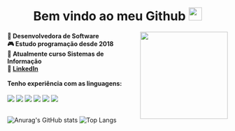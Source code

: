 <h1 align=center> Bem vindo ao meu Github <img src="https://i.pinimg.com/originals/8e/08/b9/8e08b9961b83aa4228c6ede7f4607287.gif" height="30px"> </h1> 

<img align=right src="https://i.pinimg.com/originals/28/0a/05/280a05c05fa4cd05717a9256d661f425.gif" height="200px">
  
  <h4>
      🚀 Desenvolvedora de Software <br>
      🎮 Estudo programação desde 2018 <br>
      📓 Atualmente curso Sistemas de Informação <br>
      🔗 <a href="https://www.linkedin.com/in/evellyn-dornelas-de-freitas-8339b0253/"> LinkedIn </a> <br><br>
      Tenho experiência com as linguagens:
  </h4>
  
  <p align="left">
    <img src="https://img.shields.io/badge/html5%20-%23E34F26.svg?&style=for-the-badge&logo=html5&logoColor=white"/> 
    <img src="https://img.shields.io/badge/css3%20-%231572B6.svg?&style=for-the-badge&logo=css3&logoColor=white"/>
    <img src="https://img.shields.io/badge/javascript%20-%23323330.svg?&style=for-the-badge&logo=javascript&logoColor=%23F7DF1E"/> 
    <img src="https://img.shields.io/badge/Java-ED8B00?style=for-the-badge&logo=openjdk&logoColor=white"/>
    <img src="https://img.shields.io/badge/MySQL-005C84?style=for-the-badge&logo=mysql&logoColor=white"/>
    <img src="https://img.shields.io/badge/C%23-239120?style=for-the-badge&logo=c-sharp&logoColor=white"/>
  </p>
  
##

![Anurag's GitHub stats](https://github-readme-stats.vercel.app/api?username=evellynfreitas&show_icons=true&theme=omni&hide=contribs,prs)
![Top Langs](https://github-readme-stats.vercel.app/api/top-langs/?username=evellynfreitas&layout=compact&theme=omni)




